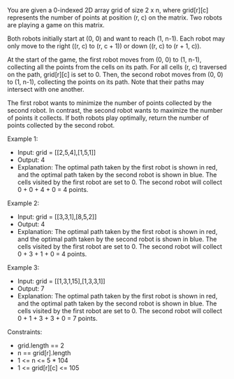 You are given a 0-indexed 2D array grid of size 2 x n, where grid[r][c] represents the number of points at position (r, c) on the matrix. Two robots are playing a game on this matrix.

Both robots initially start at (0, 0) and want to reach (1, n-1). Each robot may only move to the right ((r, c) to (r, c + 1)) or down ((r, c) to (r + 1, c)).

At the start of the game, the first robot moves from (0, 0) to (1, n-1), collecting all the points from the cells on its path. For all cells (r, c) traversed on the path, grid[r][c] is set to 0. Then, the second robot moves from (0, 0) to (1, n-1), collecting the points on its path. Note that their paths may intersect with one another.

The first robot wants to minimize the number of points collected by the second robot. In contrast, the second robot wants to maximize the number of points it collects. If both robots play optimally, return the number of points collected by the second robot.

Example 1:

+ Input: grid = [[2,5,4],[1,5,1]]
+ Output: 4
+ Explanation: The optimal path taken by the first robot is shown in red, and the optimal path taken by the second robot is shown in blue. 
The cells visited by the first robot are set to 0.
The second robot will collect 0 + 0 + 4 + 0 = 4 points.

Example 2:

+ Input: grid = [[3,3,1],[8,5,2]]
+ Output: 4
+ Explanation: The optimal path taken by the first robot is shown in red, and the optimal path taken by the second robot is shown in blue.
The cells visited by the first robot are set to 0.
The second robot will collect 0 + 3 + 1 + 0 = 4 points.

Example 3:

+ Input: grid = [[1,3,1,15],[1,3,3,1]]
+ Output: 7
+ Explanation: The optimal path taken by the first robot is shown in red, and the optimal path taken by the second robot is shown in blue.
The cells visited by the first robot are set to 0.
The second robot will collect 0 + 1 + 3 + 3 + 0 = 7 points.

Constraints:

+ grid.length == 2
+ n == grid[r].length
+ 1 <= n <= 5 * 104
+ 1 <= grid[r][c] <= 105